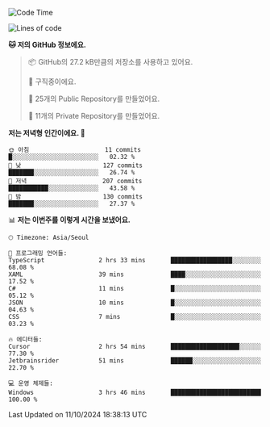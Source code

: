   <!--START_SECTION:waka-->
![Code Time](http://img.shields.io/badge/Code%20Time-871%20hrs%201%20min-blue)

![Lines of code](https://img.shields.io/badge/%EC%A0%80%EB%8A%94%20%EC%97%AC%ED%83%9C%EA%B9%8C%EC%A7%80%20-414.7%20thousand%20%EC%A4%84%EC%9D%98%20%EC%BD%94%EB%93%9C%EB%A5%BC%20%EC%9E%91%EC%84%B1%ED%96%88%EC%96%B4%EC%9A%94.-blue)

**🐱 저의 GitHub 정보에요.** 

> 📦 GitHub의 27.2 kB만큼의 저장소를 사용하고 있어요. 
 > 
> 💼 구직중이에요.
 > 
> 📜 25개의 Public Repository를 만들었어요. 
 > 
> 🔑 11개의 Private Repository를 만들었어요. 
 > 
**저는 저녁형 인간이에요. 🦉** 

```text
🌞 아침                     11 commits          █░░░░░░░░░░░░░░░░░░░░░░░░   02.32 % 
🌆 낮　                     127 commits         ███████░░░░░░░░░░░░░░░░░░   26.74 % 
🌃 저녁                     207 commits         ███████████░░░░░░░░░░░░░░   43.58 % 
🌙 밤　                     130 commits         ███████░░░░░░░░░░░░░░░░░░   27.37 % 
```


📊 **저는 이번주를 이렇게 시간을 보냈어요.** 

```text
🕑︎ Timezone: Asia/Seoul

💬 프로그래밍 언어들: 
TypeScript               2 hrs 33 mins       █████████████████░░░░░░░░   68.08 % 
XAML                     39 mins             ████░░░░░░░░░░░░░░░░░░░░░   17.52 % 
C#                       11 mins             █░░░░░░░░░░░░░░░░░░░░░░░░   05.12 % 
JSON                     10 mins             █░░░░░░░░░░░░░░░░░░░░░░░░   04.63 % 
CSS                      7 mins              █░░░░░░░░░░░░░░░░░░░░░░░░   03.23 % 

🔥 에디터들: 
Cursor                   2 hrs 54 mins       ███████████████████░░░░░░   77.30 % 
Jetbrainsrider           51 mins             ██████░░░░░░░░░░░░░░░░░░░   22.70 % 

💻 운영 체제들: 
Windows                  3 hrs 46 mins       █████████████████████████   100.00 % 
```


 Last Updated on 11/10/2024 18:38:13 UTC
<!--END_SECTION:waka-->
